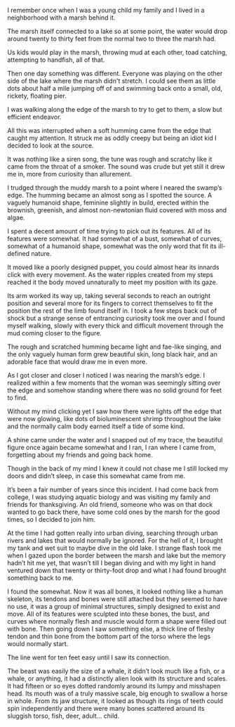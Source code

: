  I remember once when I was a young child my family and I lived in a neighborhood with a marsh behind it.

The marsh itself connected to a lake so at some point, the water would drop around twenty to thirty feet from the normal two to three the marsh had.

Us kids would play in the marsh, throwing mud at each other, toad catching, attempting to handfish, all of that.

Then one day something was different. Everyone was playing on the other side of the lake where the marsh didn't stretch. I could see them as little dots about half a mile jumping off of and swimming back onto a small, old, rickety, floating pier.

I was walking along the edge of the marsh to try to get to them, a slow but efficient endeavor.

All this was interrupted when a soft humming came from the edge that caught my attention. It struck me as oddly creepy but being an idiot kid I decided to look at the source.

It was nothing like a siren song, the tune was rough and scratchy like it came from the throat of a smoker. The sound was crude but yet still it drew me in, more from curiosity than allurement.

I trudged through the muddy marsh to a point where I neared the swamp’s edge. The humming became an almost song as I spotted the source. A vaguely humanoid shape, feminine slightly in build, erected within the brownish, greenish, and almost non-newtonian fluid covered with moss and algae.

I spent a decent amount of time trying to pick out its features. All of its features were somewhat. It had somewhat of a bust, somewhat of curves, somewhat of a humanoid shape, somewhat was the only word that fit its ill-defined nature.

It moved like a poorly designed puppet, you could almost hear its innards click with every movement. As the water ripples created from my steps reached it the body moved unnaturally to meet my position with its gaze.

Its arm worked its way up, taking several seconds to reach an outright position and several more for its fingers to correct themselves to fit the position the rest of the limb found itself in. I took a few steps back out of shock but a strange sense of entrancing curiosity took me over and I found myself walking, slowly with every thick and difficult movement through the mud coming closer to the figure.

The rough and scratched humming became light and fae-like singing, and the only vaguely human form grew beautiful skin, long black hair, and an adorable face that would draw me in even more.

As I got closer and closer I noticed I was nearing the marsh’s edge. I realized within a few moments that the woman was seemingly sitting over the edge and somehow standing where there was no solid ground for feet to find.

Without my mind clicking yet I saw how there were lights off the edge that were now glowing, like dots of bioluminescent shrimp throughout the lake and the normally calm body earned itself a tide of some kind.

A shine came under the water and I snapped out of my trace, the beautiful figure once again became somewhat and I ran, I ran where I came from, forgetting about my friends and going back home.

Though in the back of my mind I knew it could not chase me I still locked my doors and didn’t sleep, in case this somewhat came from me.

It’s been a fair number of years since this incident. I had come back from college, I was studying aquatic biology and was visiting my family and friends for thanksgiving. An old friend, someone who was on that dock wanted to go back there, have some cold ones by the marsh for the good times, so I decided to join him.

At the time I had gotten really into urban diving, searching through urban rivers and lakes that would normally be ignored. For the hell of it, I brought my tank and wet suit to maybe dive in the old lake. I strange flash took me when I gazed upon the border between the marsh and lake but the memory hadn’t hit me yet, that wasn’t till I began diving and with my light in hand ventured down that twenty or thirty-foot drop and what I had found brought something back to me.

I found the somewhat. Now it was all bones, it looked nothing like a human skeleton, its tendons and bones were still attached but they seemed to have no use, it was a group of minimal structures, simply designed to exist and move. All of its features were sculpted into these bones, the bust, and curves where normally flesh and muscle would form a shape were filled out with bone. Then going down I saw something else, a thick line of fleshy tendon and thin bone from the bottom part of the torso where the legs would normally start.

The line went for ten feet easy until I saw its connection.

The beast was easily the size of a whale, it didn’t look much like a fish, or a whale, or anything, it had a distinctly alien look with its structure and scales. It had fifteen or so eyes dotted randomly around its lumpy and misshapen head. Its mouth was of a truly massive scale, big enough to swallow a horse in whole. From its jaw structure, it looked as though its rings of teeth could spin independently and there were many bones scattered around its sluggish torso, fish, deer, adult… child.